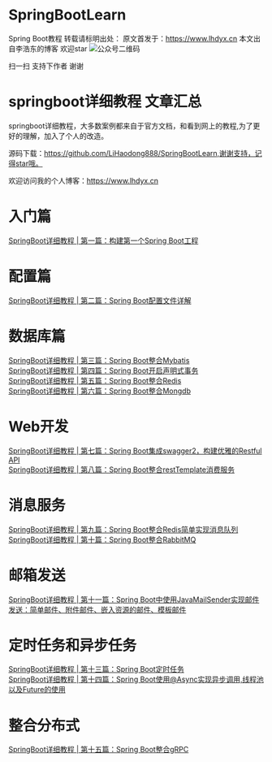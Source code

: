 # SpringBootLearn
Spring Boot教程
转载请标明出处： 原文首发于：https://www.lhdyx.cn 本文出自李浩东的博客  欢迎star
![公众号二维码](https://static.lhdyx.cn/images/qrcode.jpg)

扫一扫 支持下作者 谢谢

# springboot详细教程 文章汇总
springboot详细教程，大多数案例都来自于官方文档，和看到网上的教程,为了更好的理解，加入了个人的改造。

源码下载：https://github.com/LiHaodong888/SpringBootLearn,谢谢支持，记得star哦。

欢迎访问我的个人博客：https://www.lhdyx.cn
# 入门篇
[SpringBoot详细教程 | 第一篇：构建第一个Spring Boot工程](https://www.lhdyx.cn/article/54)
# 配置篇
[SpringBoot详细教程 | 第二篇：Spring Boot配置文件详解](https://www.lhdyx.cn/article/55)
# 数据库篇
[SpringBoot详细教程 | 第三篇：Spring Boot整合Mybatis](https://www.lhdyx.cn/article/56)  
[SpringBoot详细教程 | 第四篇：Spring Boot开启声明式事务](https://www.lhdyx.cn/article/57)  
[SpringBoot详细教程 | 第五篇：Spring Boot整合Redis](https://www.lhdyx.cn/article/58)  
[SpringBoot详细教程 | 第六篇：Spring Boot整合Mongdb](https://www.lhdyx.cn/article/59)
# Web开发
[SpringBoot详细教程 | 第七篇：Spring Boot集成swagger2，构建优雅的Restful API](https://www.lhdyx.cn/article/60)  
[SpringBoot详细教程 | 第八篇：Spring Boot整合restTemplate消费服务](https://www.lhdyx.cn/article/61)
# 消息服务
[SpringBoot详细教程 | 第九篇：Spring Boot整合Redis简单实现消息队列](https://www.lhdyx.cn/article/62)  
[SpringBoot详细教程 | 第十篇：Spring Boot整合RabbitMQ](https://www.lhdyx.cn/article/64)
# 邮箱发送
[SpringBoot详细教程 | 第十一篇：Spring Boot中使用JavaMailSender实现邮件发送：简单邮件、附件邮件、嵌入资源的邮件、模板邮件](https://www.lhdyx.cn/article/63)
# 定时任务和异步任务
[SpringBoot详细教程 | 第十三篇：Spring Boot定时任务](https://www.lhdyx.cn/article/66)  
[SpringBoot详细教程 | 第十四篇：Spring Boot使用@Async实现异步调用,线程池以及Future的使用](https://www.lhdyx.cn/article/65)
# 整合分布式
[SpringBoot详细教程 | 第十五篇：Spring Boot整合gRPC](https://www.lhdyx.cn/article/67)

